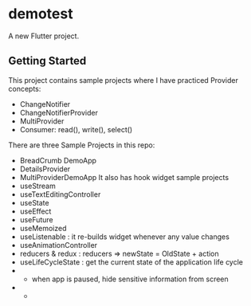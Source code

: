 # demotest

A new Flutter project.

## Getting Started

This project contains sample projects where I have practiced Provider concepts:
 - ChangeNotifier
 - ChangeNotifierProvider
 - MultiProvider
 - Consumer: read(), write(), select()
 
There are three Sample Projects in this repo:
 - BreadCrumb DemoApp
 - DetailsProvider
 - MultiProviderDemoApp
 It also has hook widget sample projects
 - useStream 
 - useTextEditingController
 - useState
 - useEffect
 - useFuture
 - useMemoized
 - useListenable : it re-builds widget whenever any value changes
 - useAnimationController
 - reducers & redux : reducers => newState = OldState + action
 - useLifeCycleState : get the current state of the application life cycle
 -   - when app is paused, hide sensitive information from screen
 -   - 